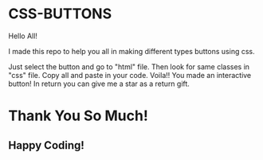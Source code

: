 # CSS-BUTTONS
 
<p>Hello All!</p>
<p>I made this repo to help you all in making different types buttons using css.</p>

<p>Just select the button and go to "html" file. Then look for same classes in "css" file. Copy all and paste in your code.
Voila!! You made an interactive button! In return you can give me a star as a return gift.</p>

<h1>Thank You So Much!</h1>
<h2>Happy Coding!</h2>



